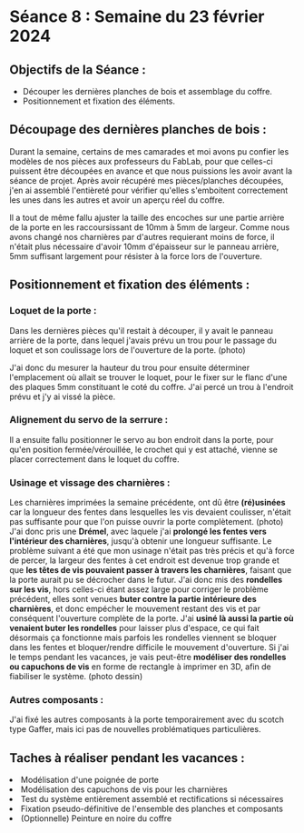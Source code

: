 # Séance 8 : Semaine du 23 février 2024

## Objectifs de la Séance :
- Découper les dernières planches de bois et assemblage du coffre.
- Positionnement et fixation des éléments.

## Découpage des dernières planches de bois :
Durant la semaine, certains de mes camarades et moi avons pu confier les modèles de nos pièces aux professeurs du FabLab, pour que celles-ci puissent être découpées  en avance et que nous puissions les avoir avant la séance de projet. Après avoir récupéré mes pièces/planches découpées, j'en ai assemblé l'entièreté pour vérifier qu'elles s'emboitent correctement les unes dans les autres et avoir un aperçu réel du coffre. 

Il a tout de même fallu ajuster la taille des encoches sur une partie arrière de la porte en les raccoursissant de 10mm à 5mm de largeur. Comme nous avons changé nos charnières par d'autres requierant moins de force, il n'était plus nécessaire d'avoir 10mm d'épaisseur sur le panneau arrière, 5mm suffisant largement pour résister à la force lors de l'ouverture.

## Positionnement et fixation des éléments :
### Loquet de la porte :
Dans les dernières pièces qu'il restait à découper, il y avait le panneau arrière de la porte, dans lequel j'avais prévu un trou pour le passage du loquet et son coulissage lors de l'ouverture de la porte. (photo)

J'ai donc du mesurer la hauteur du trou pour ensuite déterminer l'emplacement où allait se trouver le loquet, pour le fixer sur le flanc d'une des plaques 5mm constituant le coté du coffre. J'ai percé un trou à l'endroit prévu et j'y ai vissé la pièce.

### Alignement du servo de la serrure :
Il a ensuite fallu positionner le servo au bon endroit dans la porte, pour qu'en position fermée/vérouillée, le crochet qui y est attaché, vienne se placer correctement dans le loquet du coffre. 

### Usinage et vissage des charnières :
Les charnières imprimées la semaine précédente, ont dû être **(ré)usinées** car la longueur des fentes dans lesquelles les vis devaient coulisser, n'était pas suffisante pour que l'on puisse ouvrir la porte complètement. 
(photo)
J'ai donc pris une **Drémel**, avec laquele j'ai **prolongé les fentes vers l'intérieur des charnières**, jusqu'à obtenir une longueur suffisante. Le problème suivant a été que mon usinage n'était pas très précis et qu'à force de percer, la largeur des fentes à cet endroit est devenue trop grande et que **les têtes de vis pouvaient passer à travers les charnières**, faisant que la porte aurait pu se décrocher dans le futur. J'ai donc mis des **rondelles sur les vis**, hors celles-ci étant assez large pour corriger le problème précédent, elles sont venues **buter contre la partie intérieure des charnières**, et donc empécher le mouvement restant des vis et par conséquent l'ouverture complète de la porte.
J'ai **usiné là aussi la partie où venaient buter les rondelles** pour laisser plus d'espace, ce qui fait désormais ça fonctionne mais parfois les rondelles viennent se bloquer dans les fentes et bloquer/rendre difficile le mouvement d'ouverture. Si j'ai le temps pendant les vacances, je vais peut-être  **modéliser des rondelles ou capuchons de vis** en forme de rectangle à imprimer en 3D, afin de fiabiliser le système. (photo dessin)

### Autres composants :
J'ai fixé les autres composants à la porte temporairement avec du scotch type Gaffer, mais ici pas de nouvelles problématiques particulières.

## Taches à réaliser pendant les vacances :
<li> Modélisation d'une poignée de porte </li>
<li> Modélisation des capuchons de vis pour les charnières </li>
<li> Test du système entièrement assemblé et rectifications si nécessaires </li>
<li> Fixation pseudo-définitive de l'ensemble des planches et composants </li>
<li> (Optionnelle) Peinture en noire du coffre </li>
